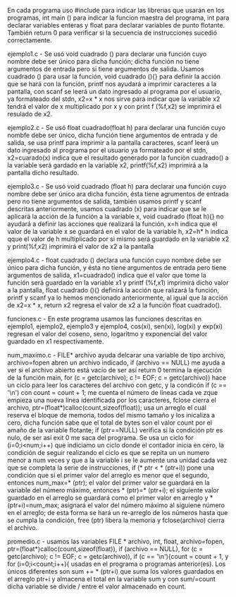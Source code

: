 En cada programa uso #include para indicar las librerias que usarán en los programas, int main () para indicar la funcion maestra del programa, int para declarar variables enteras y float para declarar variables de punto flotante. También return 0 para verificar si la secuencia de instrucciones sucedió correctamente.

ejemplo1.c -  Se usó void cuadrado () para declarar una función cuyo nombre debe ser único para dicha función; dicha función no tiene argumentos de entrada pero si tiene argumentos de salida. Usamos cuadrado () para usar la función, void cuadrado (){} para definir la acción que se hará con la función, printf nos ayudará a imprimir caracteres a la pantalla, con scanf se leerá un dato ingresado al programa por el usuario, ya formateado del stdn, x2=x * x nos sirve para indicar que la variable x2 tendrá el valor de x multiplicado por x y con print f (%f,x2) se imprimirá el resulado de x2.

ejemplo2.c - Se usó float cuadrado(float h) para declarar una función cuyo nombfe debe ser único, dicha función tiene argumentos de entrada y de salida, se usa printf para imprimir a la pantalla caracteres, scanf leerá un dato ingresado al programa por el usuario ya formateado por el stdn, x2=cuarado(x) indica que el resultado generado por la funciòn cuadrado() a la variable  será gardado en la variable x2, printf(%f,x2) imprimirá a la pantalla dicho resultado.

ejemplo3.c - Se usó void cuadrado (float h) para declarar una función cuyo nombre debe ser único ara dicha función, ésta tiene agrumentos de entrada pero no tiene argumentos de salida, también usamos printf y scanf descritas anteriormente, usamos cuadrado (x) para indicar que se le aplicará la acción de la función a la variable x, void cuadrado (float h){} no ayudará a definir las acciones que realizará la función, x=h indica que el valor de la variable x se guardará en el valor de la variable h, x2=h* h indica qque el valor de h multiplicado por si mismo será guardado en la variable x2 y print(%f,x2) imprimirá el valor de x2 a la pantalla

ejemplo4.c - float cuadrado () declara una función cuyo nombre debe ser único para dicha función, y ésta no tiene argumentos de entrada pero tiene argumentos de salida, x1=cuadrado() indica que el valor que tome la función será guardado en la variable x1 y printf (%f,x1) imprimirá dicho valor a la pantalla, float cuadrado (){} definirá la acción que ralizará la función, printf y scanf ya lo hemos mencionado anteriormente, al igual que la acción de x2=x * x, return x2 regresa el valor de x2 a la función float cuadrado().

funciones.c - En este programa usamos las funciones descritas en ejemplo1, ejemplo2, ejemplo3 y ejemplo4, cos(xi), sen(xi), log(xi) y exp(xi) regresan el valor del coseno, seno, logaritmo y exponencial del valor guardado en x1 respectivamente. 

num_maximo.c - FILE* archivo ayuda delcarar una variable de tipo archivo, archivo=fopen abren un archivo indicado, if (archivo == NULL)  me ayuda a ver si el archivo abierto está vacío de ser así return 0 termina la ejecución de la función main, for (c = getc(archivo); c != EOF; c = getc(archivo))  hace un ciclo para leer los caracteres del archivo con getc, y la condicón    if (c == '\n') con  count = count + 1; me cuenta el número de líneas cada ve zque empieza una nueva línea identificada por los caracteres, fclose cierra el archivo, ptr=(float*)calloc(count,sizeof(float)); usa un arreglo el cuál reserva el bloque de memoria, todos del mismo tamaño y los inicaliza a cero, dicha función sabe que el total de bytes son el valor count por el amaño de la variable flotante; if (ptr==NULL) verifica si la condición ptr es nulo, de ser así exit 0 me saca del programa. Se usa un ciclo for (i=0;i<num;i++) que indiciamo un ciclo donde el contador inicia en cero, la condición de seguir realizando el ciclo es que se repita un un numero menor a num veces y que a la variable i se le aumente una unidad cada vez que se completa la serie de instrucciones, if (* ptr < * (ptr+i)) pone una condición que si el primer valor del arreglo es menor que el segundo, entonces num_max=* (ptr); el valor del primer valor se guardará en la variable del número máximo, entonces * (ptr)=* (ptr+i); el siguiente valor guardado en el arreglo se guardará como el primer valor en arreglo y * (ptr+i)=num_max; asignará el valor del número máximo al siguiene número en el arreglo; de esta forma se hará un re-arreglo de los números hasta que se cumpla la condición, free (ptr) libera la memoria y fclose(archivo) cierra el archivo. 

promedio.c - usamos las variables FILE * archivo, int, float, archivo=fopen, ptr=(float*)calloc(count,sizeof(float)), 	 if (archivo == NULL), for (c = getc(archivo); c != EOF; c = getc(archivo)), if (c == '\n'){count = count + 1, y for (i=0;i<count;i++){	usadas en el programa o programas anterior(es). Los únicos diferentes son sum += * (ptr+i) que suma los valores guardados en el arreglo ptr+i y almacena el total en la variable sum y con sum/=count dicha variable se divide / entre el valor almacenado en count. 



